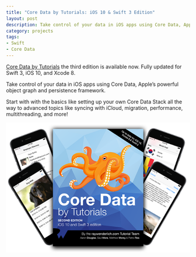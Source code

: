 ```yaml
---
title: "Core Data by Tutorials: iOS 10 & Swift 3 Edition"
layout: post
description: Take control of your data in iOS apps using Core Data, Apple’s powerful object graph and persistence framework.
category: projects
tags:
- Swift
- Core Data
---
```


[Core Data by Tutorials](https://www.raywenderlich.com/store/core-data-by-tutorials?source=matthewmorey) the third edition is available now. Fully updated for Swift 3, iOS 10, and Xcode 8.

Take control of your data in iOS apps using Core Data, Apple’s powerful object graph and persistence framework.

Start with with the basics like setting up your own Core Data Stack all the way to advanced topics like syncing with iCloud, migration, performance, multithreading, and more!

[<img src="/assets/2016-10-22-cdbt.png" alt="Core Data by Tutorials book cover">](https://www.raywenderlich.com/store/core-data-by-tutorials?source=matthewmorey)
